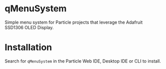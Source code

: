 # qMenuSystem

Simple menu system for Particle projects that leverage the Adafruit SSD1306 OLED Display.

# Installation

Search for `qMenuSystem` in the Particle Web IDE, Desktop IDE or CLI to install.

